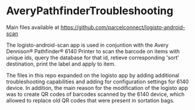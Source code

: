 # AveryPathfinderTroubleshooting

Main files available at
https://github.com/parcelconnect/logisto-android-scan

The logisto-android-scan app is used in conjuntion with the Avery Dennison® Pathfinder® 6140 Printer to scan the barcode on items with unique ids, query the database for that id, retieve corresponding 'sort' destination, print the label and apply to item.

The files in this repo expanded on the logisto app by adding additional troubleshooting capabilities and adding for configuration settings for 6140 device.
In addition, the main reason for the modification of the logisto app was to create QR codes of barcodes scanned by the 6140 device, which allowed to replace old QR codes that were present in sortation bags. 
